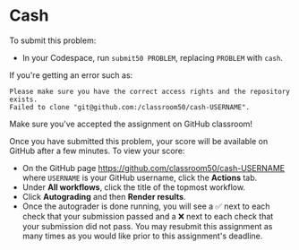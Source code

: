 # Cash

To submit this problem:

* In your Codespace, run `submit50 PROBLEM`, replacing `PROBLEM` with `cash`.

If you're getting an error such as:

```
Please make sure you have the correct access rights and the repository exists.
Failed to clone "git@github.com:/classroom50/cash-USERNAME".
```

Make sure you've accepted the assignment on GitHub classroom!

Once you have submitted this problem, your score will be available on GitHub after a few minutes. To view your score:

* On the GitHub page https://github.com/classroom50/cash-USERNAME where `USERNAME` is your GitHub username, click the **Actions** tab.
* Under **All workflows**, click the title of the topmost workflow.
* Click **Autograding** and then **Render results**.
* Once the autograder is done running, you will see a ✅ next to each check that your submission passed and a ❌ next to each check that your submission did not pass. You may resubmit this assignment as many times as you would like prior to this assignment's deadline.
